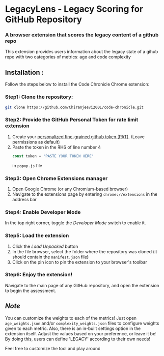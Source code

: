 # LegacyLens - Legacy Scoring for GitHub Repository

### A browser extension that scores the legacy content of a github repo

This extension provides users information about the legacy state of a gihub repo with two categories of metrics: age and code complexity

## Installation :
Follow the steps below to install the Code Chronicle Chrome extension:

### Step1: Clone the repository:
 ```bash
git clone https://github.com/Chiranjeevi2001/code-chronicle.git
```
### Step2: Provide the GitHub Personal Token for rate limit extension
1. Create your [personalized fine-grained github token (PAT)](https://docs.github.com/en/authentication/keeping-your-account-and-data-secure/managing-your-personal-access-tokens#creating-a-fine-grained-personal-access-token). (Leave permissions as default)
2. Paste the token in the RHS of line number 4
   ```JavaScript
   const token = 'PASTE YOUR TOKEN HERE'
   ```
   in `popup.js` file
   
### Step3: Open Chrome Extensions manager
1. Open Google Chrome (or any Chromium-based browser)
2. Navigate to the extensions page by entering `chrome://extensions` in the address bar


### Step4: Enable Developer Mode
In the top right corner, toggle the *Developer Mode* switch to enable it.

### Step5: Load the extension
1. Click the *Load Unpacked* button
2. In the file browser, select the folder where the repository was cloned (it should contain the `manifest.json` file)
3. Click on the pin icon to pin the extension to your browser's toolbar

### Step6: Enjoy the extension!
Navigate to the main page of any GitHub repository, and open the extension to begin the assessment. 


## _Note_
You can customize the weights to each of the metrics! Just open `age_weights.json` and/or `complexity_weights.json` files to configure weights given to each metric. Also, there is an in-built settings option in the extension itself. Adjust the values based on your preference, or leave it be! By doing this, users can define 'LEGACY' according to their own needs!

Feel free to customize the tool and play around
